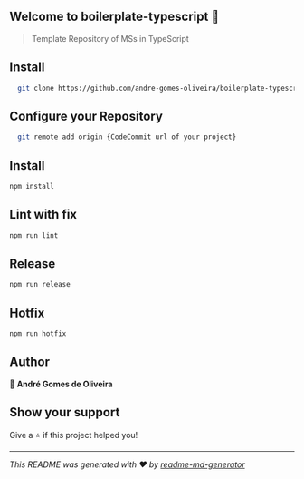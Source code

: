 ## Welcome to boilerplate-typescript 👋


> Template Repository of MSs in TypeScript

## Install

```sh
  git clone https://github.com/andre-gomes-oliveira/boilerplate-typescript.git
```

## Configure your Repository

```sh
  git remote add origin {CodeCommit url of your project}
```

## Install

```sh
npm install 
```

## Lint with fix

```sh
npm run lint
```

## Release

```sh
npm run release
```

## Hotfix

```sh
npm run hotfix
```


## Author

👤 **André Gomes de Oliveira**


## Show your support

Give a ⭐️ if this project helped you!

***
_This README was generated with ❤️ by [readme-md-generator](https://github.com/kefranabg/readme-md-generator)_